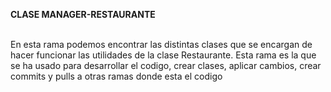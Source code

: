 **CLASE MANAGER-RESTAURANTE**
<br>
<br>
<p>En esta rama podemos encontrar las distintas clases que se encargan de hacer funcionar las utilidades de la clase Restaurante. Esta rama es la que se ha usado para desarrollar el codigo, crear clases, aplicar cambios, crear commits y pulls a otras ramas donde esta el codigo</p>
